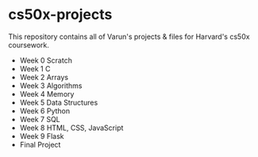 # cs50x-projects
This repository contains all of Varun's projects & files for Harvard's cs50x coursework.
* Week 0 Scratch
* Week 1 C
* Week 2 Arrays
* Week 3 Algorithms
* Week 4 Memory
* Week 5 Data Structures
* Week 6 Python
* Week 7 SQL
* Week 8 HTML, CSS, JavaScript
* Week 9 Flask
* Final Project

